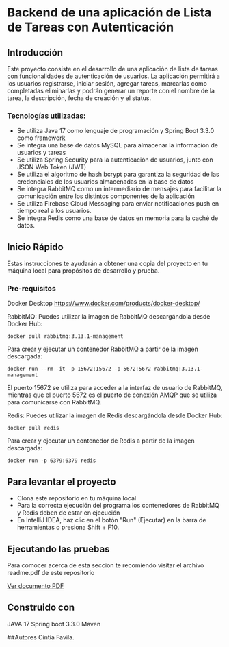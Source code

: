 # Backend de una aplicación de Lista de Tareas con Autenticación

## Introducción
Este proyecto consiste en el desarrollo de una aplicación de lista de tareas con funcionalidades de autenticación de usuarios. La aplicación permitirá a los usuarios registrarse, iniciar sesión, agregar tareas, marcarlas como completadas eliminarlas y podrán generar un reporte con el nombre de la tarea, la descripción, fecha de creación y el status.

### Tecnologías utilizadas:
- Se utiliza Java 17 como lenguaje de programación y Spring Boot 3.3.0 como framework 
- Se integra una base de datos MySQL para almacenar la información de usuarios y tareas
- Se utiliza Spring Security para la autenticación de usuarios, junto con JSON Web Token (JWT)
- Se utiliza el algoritmo de hash bcrypt para garantiza la seguridad de las credenciales de los usuarios almacenadas en la base de datos
- Se integra RabbitMQ como un intermediario de mensajes para facilitar la comunicación entre los distintos componentes de la aplicación
- Se utiliza Firebase Cloud Messaging para enviar notificaciones push en tiempo real a los usuarios.
- Se integra Redis como una base de datos en memoria para la caché de datos.

## Inicio Rápido
Estas instrucciones te ayudarán a obtener una copia del proyecto en tu máquina local para propósitos de desarrollo y prueba.

### Pre-requisitos
Docker Desktop
https://www.docker.com/products/docker-desktop/

RabbitMQ: 
Puedes utilizar la imagen de RabbitMQ descargándola desde Docker Hub:

  ```docker pull rabbitmq:3.13.1-management```

Para crear y ejecutar un contenedor RabbitMQ a partir de la imagen descargada:

  ```docker run --rm -it -p 15672:15672 -p 5672:5672 rabbitmq:3.13.1-management```

El puerto 15672 se utiliza para acceder a la interfaz de usuario de RabbitMQ, mientras que el puerto 5672 es el puerto de conexión AMQP que se utiliza para comunicarse con RabbitMQ.

Redis: 
Puedes utilizar la imagen de Redis descargándola desde Docker Hub:

  ```docker pull redis```

Para crear y ejecutar un contenedor de Redis a partir de la imagen descargada:

  ```docker run -p 6379:6379 redis```

## Para levantar el proyecto
- Clona este repositorio en tu máquina local
- Para la correcta ejecución del programa los contenedores de RabbitMQ y Redis deben de estar en ejecución
- En IntelliJ IDEA, haz clic en el botón "Run" (Ejecutar) en la barra de herramientas o presiona Shift + F10.

## Ejecutando las pruebas
Para comocer acerca de esta seccion te recomiendo visitar el archivo readme.pdf de este repositorio

[Ver documento PDF](readme.pdf)

## Construido con
JAVA 17
Spring boot 3.3.0
Maven

##Autores
Cintia Favila.
